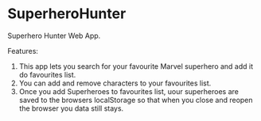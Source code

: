 # SuperheroHunter
Superhero Hunter Web App.

Features:
1. This app lets you search for your favourite Marvel superhero and add it do favourites list.
2. You can add and remove characters to your favourites list.
3. Once you add Superheroes to favourites list, uour superheroes are saved to the browsers localStorage so that when you close and reopen the browser you data still stays.
